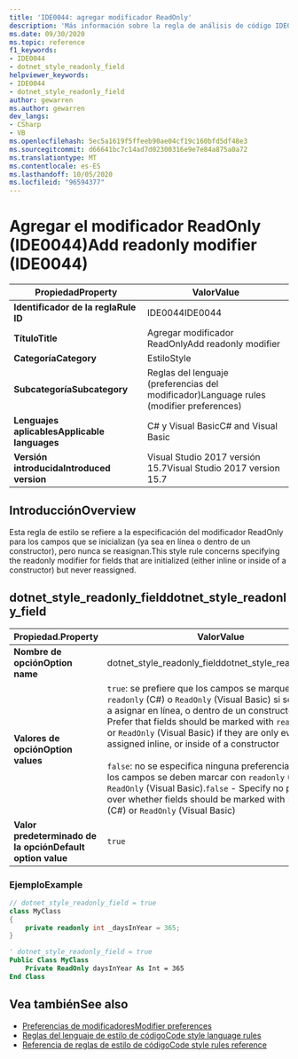 ```yaml
---
title: 'IDE0044: agregar modificador ReadOnly'
description: 'Más información sobre la regla de análisis de código IDE0044: Add ReadOnly (modificador)'
ms.date: 09/30/2020
ms.topic: reference
f1_keywords:
- IDE0044
- dotnet_style_readonly_field
helpviewer_keywords:
- IDE0044
- dotnet_style_readonly_field
author: gewarren
ms.author: gewarren
dev_langs:
- CSharp
- VB
ms.openlocfilehash: 5ec5a1619f5ffeeb90ae04cf19c160bfd5df48e3
ms.sourcegitcommit: d66641bc7c14ad7d02300316e9e7e84a875a0a72
ms.translationtype: MT
ms.contentlocale: es-ES
ms.lasthandoff: 10/05/2020
ms.locfileid: "96594377"
---
```

# <a name="add-readonly-modifier-ide0044"></a><span data-ttu-id="8f01e-103">Agregar el modificador ReadOnly (IDE0044)</span><span class="sxs-lookup"><span data-stu-id="8f01e-103">Add readonly modifier (IDE0044)</span></span>

|<span data-ttu-id="8f01e-104">Propiedad</span><span class="sxs-lookup"><span data-stu-id="8f01e-104">Property</span></span>|<span data-ttu-id="8f01e-105">Valor</span><span class="sxs-lookup"><span data-stu-id="8f01e-105">Value</span></span>|
|-|-|
| <span data-ttu-id="8f01e-106">**Identificador de la regla**</span><span class="sxs-lookup"><span data-stu-id="8f01e-106">**Rule ID**</span></span> | <span data-ttu-id="8f01e-107">IDE0044</span><span class="sxs-lookup"><span data-stu-id="8f01e-107">IDE0044</span></span> |
| <span data-ttu-id="8f01e-108">**Título**</span><span class="sxs-lookup"><span data-stu-id="8f01e-108">**Title**</span></span> | <span data-ttu-id="8f01e-109">Agregar modificador ReadOnly</span><span class="sxs-lookup"><span data-stu-id="8f01e-109">Add readonly modifier</span></span> |
| <span data-ttu-id="8f01e-110">**Categoría**</span><span class="sxs-lookup"><span data-stu-id="8f01e-110">**Category**</span></span> | <span data-ttu-id="8f01e-111">Estilo</span><span class="sxs-lookup"><span data-stu-id="8f01e-111">Style</span></span> |
| <span data-ttu-id="8f01e-112">**Subcategoría**</span><span class="sxs-lookup"><span data-stu-id="8f01e-112">**Subcategory**</span></span> | <span data-ttu-id="8f01e-113">Reglas del lenguaje (preferencias del modificador)</span><span class="sxs-lookup"><span data-stu-id="8f01e-113">Language rules (modifier preferences)</span></span> |
| <span data-ttu-id="8f01e-114">**Lenguajes aplicables**</span><span class="sxs-lookup"><span data-stu-id="8f01e-114">**Applicable languages**</span></span> | <span data-ttu-id="8f01e-115">C# y Visual Basic</span><span class="sxs-lookup"><span data-stu-id="8f01e-115">C# and Visual Basic</span></span> |
| <span data-ttu-id="8f01e-116">**Versión introducida**</span><span class="sxs-lookup"><span data-stu-id="8f01e-116">**Introduced version**</span></span> | <span data-ttu-id="8f01e-117">Visual Studio 2017 versión 15.7</span><span class="sxs-lookup"><span data-stu-id="8f01e-117">Visual Studio 2017 version 15.7</span></span> |

## <a name="overview"></a><span data-ttu-id="8f01e-118">Introducción</span><span class="sxs-lookup"><span data-stu-id="8f01e-118">Overview</span></span>

<span data-ttu-id="8f01e-119">Esta regla de estilo se refiere a la especificación del modificador ReadOnly para los campos que se inicializan (ya sea en línea o dentro de un constructor), pero nunca se reasignan.</span><span class="sxs-lookup"><span data-stu-id="8f01e-119">This style rule concerns specifying the readonly modifier for fields that are initialized (either inline or inside of a constructor) but never reassigned.</span></span>

## <a name="dotnet_style_readonly_field"></a><span data-ttu-id="8f01e-120">dotnet_style_readonly_field</span><span class="sxs-lookup"><span data-stu-id="8f01e-120">dotnet_style_readonly_field</span></span>

|<span data-ttu-id="8f01e-121">Propiedad.</span><span class="sxs-lookup"><span data-stu-id="8f01e-121">Property</span></span>|<span data-ttu-id="8f01e-122">Valor</span><span class="sxs-lookup"><span data-stu-id="8f01e-122">Value</span></span>|
|-|-|
| <span data-ttu-id="8f01e-123">**Nombre de opción**</span><span class="sxs-lookup"><span data-stu-id="8f01e-123">**Option name**</span></span> | <span data-ttu-id="8f01e-124">dotnet_style_readonly_field</span><span class="sxs-lookup"><span data-stu-id="8f01e-124">dotnet_style_readonly_field</span></span> |
| <span data-ttu-id="8f01e-125">**Valores de opción**</span><span class="sxs-lookup"><span data-stu-id="8f01e-125">**Option values**</span></span> | <span data-ttu-id="8f01e-126">`true`: se prefiere que los campos se marquen con `readonly` (C#) o `ReadOnly` (Visual Basic) si solo se van a asignar en línea, o dentro de un constructor.</span><span class="sxs-lookup"><span data-stu-id="8f01e-126">`true` - Prefer that fields should be marked with `readonly` (C#) or `ReadOnly` (Visual Basic) if they are only ever assigned inline, or inside of a constructor</span></span><br /><br /><span data-ttu-id="8f01e-127">`false`: no se especifica ninguna preferencia sobre si los campos se deben marcar con `readonly` (C#) o `ReadOnly` (Visual Basic).</span><span class="sxs-lookup"><span data-stu-id="8f01e-127">`false` - Specify no preference over whether fields should be marked with `readonly` (C#) or `ReadOnly` (Visual Basic)</span></span> |
| <span data-ttu-id="8f01e-128">**Valor predeterminado de la opción**</span><span class="sxs-lookup"><span data-stu-id="8f01e-128">**Default option value**</span></span> | `true` |

### <a name="example"></a><span data-ttu-id="8f01e-129">Ejemplo</span><span class="sxs-lookup"><span data-stu-id="8f01e-129">Example</span></span>

```csharp
// dotnet_style_readonly_field = true
class MyClass
{
    private readonly int _daysInYear = 365;
}
```

```vb
' dotnet_style_readonly_field = true
Public Class MyClass
    Private ReadOnly daysInYear As Int = 365
End Class
```

## <a name="see-also"></a><span data-ttu-id="8f01e-130">Vea también</span><span class="sxs-lookup"><span data-stu-id="8f01e-130">See also</span></span>

- [<span data-ttu-id="8f01e-131">Preferencias de modificadores</span><span class="sxs-lookup"><span data-stu-id="8f01e-131">Modifier preferences</span></span>](modifier-preferences.md)
- [<span data-ttu-id="8f01e-132">Reglas del lenguaje de estilo de código</span><span class="sxs-lookup"><span data-stu-id="8f01e-132">Code style language rules</span></span>](language-rules.md)
- [<span data-ttu-id="8f01e-133">Referencia de reglas de estilo de código</span><span class="sxs-lookup"><span data-stu-id="8f01e-133">Code style rules reference</span></span>](index.md)
